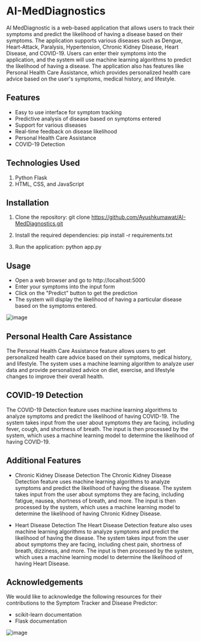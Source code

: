 # AI-MedDiagnostics

AI MedDiagnostic is a web-based application that allows users to track their symptoms and predict the likelihood of having a disease based on their symptoms. The application supports various diseases such as Dengue, Heart-Attack, Paralysis, Hypertension, Chronic Kidney Disease, Heart Disease, and COVID-19. Users can enter their symptoms into the application, and the system will use machine learning algorithms to predict the likelihood of having a disease. The application also has features like Personal Health Care Assistance, which provides personalized health care advice based on the user's symptoms, medical history, and lifestyle.

## Features

* Easy to use interface for symptom tracking
* Predictive analysis of disease based on symptoms entered
* Support for various diseases
* Real-time feedback on disease likelihood
* Personal Health Care Assistance
* COVID-19 Detection

## Technologies Used

1. Python Flask
2. HTML, CSS, and JavaScript

## Installation

1. Clone the repository: git clone https://github.com/Ayushkumawat/AI-MedDiagnostics.git

2. Install the required dependencies: pip install -r requirements.txt

3. Run the application: python app.py

## Usage

* Open a web browser and go to http://localhost:5000
* Enter your symptoms into the input form
* Click on the "Predict" button to get the prediction
* The system will display the likelihood of having a particular disease based on the symptoms entered.

![image](https://user-images.githubusercontent.com/76219349/234606216-0032319b-fb21-4fed-bb5c-f3a1c602c543.png)

## Personal Health Care Assistance

The Personal Health Care Assistance feature allows users to get personalized health care advice based on their symptoms, medical history, and lifestyle. The system uses a machine learning algorithm to analyze user data and provide personalized advice on diet, exercise, and lifestyle changes to improve their overall health.

## COVID-19 Detection

The COVID-19 Detection feature uses machine learning algorithms to analyze symptoms and predict the likelihood of having COVID-19. The system takes input from the user about symptoms they are facing, including fever, cough, and shortness of breath. The input is then processed by the system, which uses a machine learning model to determine the likelihood of having COVID-19.

## Additional Features

- Chronic Kidney Disease Detection
The Chronic Kidney Disease Detection feature uses machine learning algorithms to analyze symptoms and predict the likelihood of having the disease. The system takes input from the user about symptoms they are facing, including fatigue, nausea, shortness of breath, and more. The input is then processed by the system, which uses a machine learning model to determine the likelihood of having Chronic Kidney Disease.

- Heart Disease Detection
The Heart Disease Detection feature also uses machine learning algorithms to analyze symptoms and predict the likelihood of having the disease. The system takes input from the user about symptoms they are facing, including chest pain, shortness of breath, dizziness, and more. The input is then processed by the system, which uses a machine learning model to determine the likelihood of having Heart Disease.


## Acknowledgements
We would like to acknowledge the following resources for their contributions to the Symptom Tracker and Disease Predictor:

- scikit-learn documentation
- Flask documentation

![image](https://user-images.githubusercontent.com/76219349/234606853-adeffaaa-8b2d-40e4-8d42-f1f320a89cc5.png)
